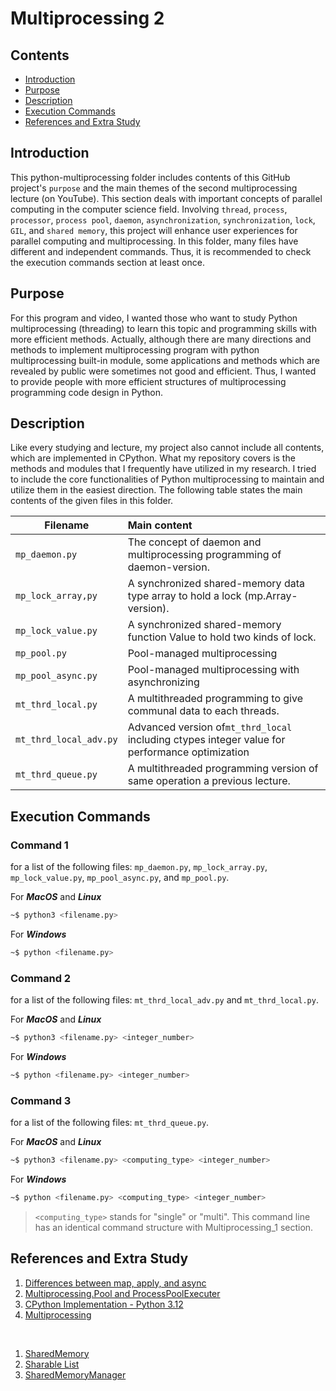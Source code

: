 # Multiprocessing 2

## Contents

* [Introduction](#introduction)
* [Purpose](#purpose)
* [Description](#description)
* [Execution Commands](#execution-commands)
* [References and Extra Study](#references-and-extra-study)

## Introduction

This python-multiprocessing folder includes contents of this GitHub project's `purpose` and the main themes of the second multiprocessing lecture (on YouTube). This section deals with important concepts of parallel computing in the computer science field. Involving `thread`, `process`, `processor`, `process pool`, `daemon`, `asynchronization`, `synchronization`, `lock`, `GIL`, and `shared memory`, this project will enhance user experiences for parallel computing and multiprocessing. In this folder, many files have different and independent commands. Thus, it is recommended to check the execution commands section at least once.

## Purpose

For this program and video, I wanted those who want to study Python multiprocessing (threading) to learn this topic and programming skills with more efficient methods. Actually, although there are many directions and methods to implement multiprocessing program with python multiprocessing built-in module, some applications and methods which are revealed by public were sometimes not good and efficient. Thus, I wanted to provide people with more efficient structures of multiprocessing programming code design in Python.

## Description

Like every studying and lecture, my project also cannot include all contents, which are implemented in CPython. What my repository covers is the methods and modules that I frequently have utilized in my research. I tried to include the core functionalities of Python multiprocessing to maintain and utilize them in the easiest direction. The following table states the main contents of the given files in this folder.


| Filename               | Main content                                                                                   |
| ------------------------ | :----------------------------------------------------------------------------------------------- |
| `mp_daemon.py`         | The concept of daemon and multiprocessing programming of daemon-version.                       |
| `mp_lock_array,py`     | A synchronized shared-memory data type array to hold a lock (mp.Array-version).                |
| `mp_lock_value.py`     | A synchronized shared-memory function Value to hold two kinds of lock.                         |
| `mp_pool.py`           | Pool-managed multiprocessing                                                                   |
| `mp_pool_async.py`     | Pool-managed multiprocessing with asynchronizing                                               |
| `mt_thrd_local.py`     | A multithreaded programming to give communal data to each threads.                             |
| `mt_thrd_local_adv.py` | Advanced version of`mt_thrd_local` including ctypes integer value for performance optimization |
| `mt_thrd_queue.py`     | A multithreaded programming version of same operation a previous lecture.                      |

## Execution Commands

### Command 1

for a list of the following files: `mp_daemon.py`, `mp_lock_array.py`, `mp_lock_value.py`, `mp_pool_async.py`, and `mp_pool.py`.

For ***MacOS*** and ***Linux***

```bash
~$ python3 <filename.py>
```

For ***Windows***

```bash
~$ python <filename.py>
```

### Command 2

for a list of the following files: `mt_thrd_local_adv.py` and `mt_thrd_local.py`.

For ***MacOS*** and ***Linux***

```bash
~$ python3 <filename.py> <integer_number>
```

For ***Windows***

```bash
~$ python <filename.py> <integer_number>
```

### Command 3

for a list of the following files: `mt_thrd_queue.py`.

For ***MacOS*** and ***Linux***

```bash
~$ python3 <filename.py> <computing_type> <integer_number>
```

For ***Windows***

```bash
~$ python <filename.py> <computing_type> <integer_number>
```

> `<computing_type>` stands for "single" or "multi". This command line has an identical command structure with Multiprocessing_1 section.

## References and Extra Study

1. [Differences between map, apply, and async](https://discuss.python.org/t/differences-between-pool-map-pool-apply-and-pool-apply-async/6575/2)
2. [Multiprocessing.Pool and ProcessPoolExecuter](https://superfastpython.com/multiprocessing-pool-vs-processpoolexecutor/)
3. [CPython Implementation - Python 3.12](https://github.com/python/cpython/tree/3.12/Lib/)
4. [Multiprocessing](https://docs.python.org/3/library/multiprocessing.html)

<br>

1. [SharedMemory](https://docs.python.org/3/library/multiprocessing.shared_memory.html#multiprocessing.shared_memory.SharedMemory)
2. [Sharable List](https://docs.python.org/3/library/multiprocessing.shared_memory.html#multiprocessing.shared_memory.ShareableList)
3. [SharedMemoryManager](https://docs.python.org/3/library/multiprocessing.shared_memory.html#multiprocessing.managers.SharedMemoryManager)
   <br>
